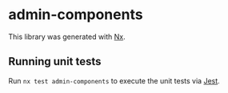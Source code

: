 # admin-components

This library was generated with [Nx](https://nx.dev).

## Running unit tests

Run `nx test admin-components` to execute the unit tests via [Jest](https://jestjs.io).

